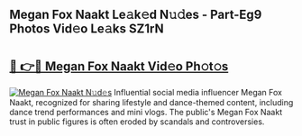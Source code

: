 ## Megan Fox Naakt Le𝚊k𝚎d N𝚞𝚍es - Part-Eg9 Photos Vid𝚎o Le𝚊ks SZ1rN

# <h2><a href="http://fb12zj.evod.top/?m=Megan+Fox+Naakt">🔗 👉🔴 Megan Fox Naakt Vid𝚎o Ph𝚘t𝚘s</a></h2>

[![Megan Fox Naakt N𝚞d𝚎s](https://i.imgur.com/8V9OHl7.gif)](http://fb12zj.evod.top/?m=Megan+Fox+Naakt)
Influential social media influencer Megan Fox Naakt, recognized for sharing lifestyle and dance-themed content, including dance trend performances and mini vlogs. The public's Megan Fox Naakt trust in public figures is often eroded by scandals and controversies. 
